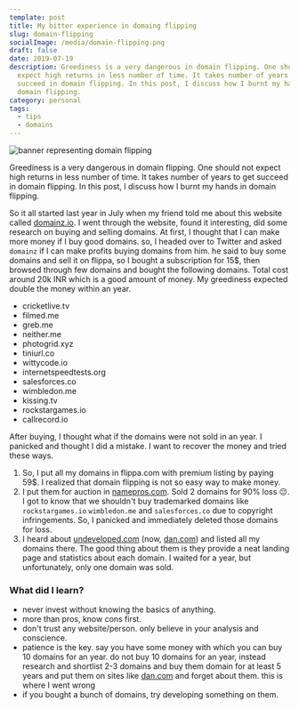 ```yaml
---
template: post
title: My bitter experience in domaing flipping
slug: domain-flipping
socialImage: /media/domain-flipping.png
draft: false
date: 2019-07-19
description: Greediness is a very dangerous in domain flipping. One should not
  expect high returns in less number of time. It takes number of years to get
  succeed in domain flipping. In this post, I discuss how I burnt my hands in
  domain flipping.
category: personal
tags:
  - tips
  - domains
---
```


![banner representing domain flipping](/media/domain-flipping.png)

Greediness is a very dangerous in domain flipping. One should not expect high returns in less number of time. It takes number of years to get succeed in domain flipping. In this post, I discuss how I burnt my hands in domain flipping.

So it all started last year in July when my friend told me about this website called [domainz.io](https://domainz.io). I went through the website, found it interesting, did some research on buying and selling domains. At first, I thought that I can make more money if I buy good domains. so, I headed over to Twitter and asked `domainz` if I can make profits buying domains from him. he said to buy some domains and sell it on flippa, so I bought a subscription for 15$, then browsed through few domains and bought the following domains. Total cost around 20k INR which is a good amount of money. My greediness expected double the money within an year.

- cricketlive.tv
- filmed.me
- greb.me
- neither.me
- photogrid.xyz
- tiniurl.co
- wittycode.io
- internetspeedtests.org
- salesforces.co
- wimbledon.me
- kissing.tv
- rockstargames.io
- callrecord.io

After buying, I thought what if the domains were not sold in an year. I panicked and thought I did a mistake. I want to recover the money and tried these ways.

1. So, I put all my domains in flippa.com with premium listing by paying 59$. I realized that domain flipping is not so easy way to make money.
2. I put them for auction in [namepros.com](https://namepros.com). Sold 2 domains for 90% loss 😔. I got to know that we shouldn't buy trademarked domains like `rockstargames.io` `wimbledon.me` and `salesforces.co` due to copyright infringements. So, I panicked and immediately deleted those domains for loss.
3. I heard about [undeveloped.com](undeveloped.com) (now, [dan.com](dan.com)) and listed all my domains there. The good thing about them is they provide a neat landing page and statistics about each domain. I waited for a year, but unfortunately, only one domain was sold.

### What did I learn?

- never invest without knowing the basics of anything.
- more than pros, know cons first.
- don't trust any website/person. only believe in your analysis and conscience.
- patience is the key. say you have some money with which you can buy 10 domains for an year. do not buy 10 domains for an year, instead research and shortlist 2-3 domains and buy them domain for at least 5 years and put them on sites like [dan.com](dan.com) and forget about them. this is where I went wrong
- if you bought a bunch of domains, try developing something on them.
